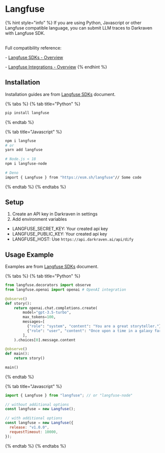 # Langfuse

{% hint style="info" %}
If you are using Python, Javascript or other Langfuse compatible language, you can submit LLM traces  to Darkraven with Langfuse SDK.

\
Full compatibility reference:&#x20;

\- [Langfuse SDKs - Overview](https://langfuse.com/docs/sdk/overview)

\- [Langfuse Integrations - Overview](https://langfuse.com/docs/integrations/overview)
{% endhint %}

## Installation

Installation guides are from [Langfuse SDKs](https://langfuse.com/docs/sdk/overview) document.

{% tabs %}
{% tab title="Python" %}
```bash
pip install langfuse
```
{% endtab %}

{% tab title="Javascript" %}
```bash
npm i langfuse
# or
yarn add langfuse
 
# Node.js < 18
npm i langfuse-node
 
# Deno
import { Langfuse } from "https://esm.sh/langfuse"// Some code
```
{% endtab %}
{% endtabs %}

## Setup

1. Create an API key in Darkraven in settings
2. Add environment variables

* LANGFUSE\_SECRET\_KEY: Your created api key
* LANGFUSE\_PUBLIC\_KEY: Your created api key
* LANGFUSE\_HOST: Use `https://api.darkraven.ai/api/dify`

## Usage Example

Examples are from [Langfuse SDKs](https://langfuse.com/docs/sdk/overview) document.

{% tabs %}
{% tab title="Python" %}
```python
from langfuse.decorators import observe
from langfuse.openai import openai # OpenAI integration
 
@observe()
def story():
    return openai.chat.completions.create(
        model="gpt-3.5-turbo",
        max_tokens=100,
        messages=[
          {"role": "system", "content": "You are a great storyteller."},
          {"role": "user", "content": "Once upon a time in a galaxy far, far away..."}
        ],
    ).choices[0].message.content
 
@observe()
def main():
    return story()
 
main()
```
{% endtab %}

{% tab title="Javascript" %}
```javascript
import { Langfuse } from "langfuse"; // or "langfuse-node"
 
// without additional options
const langfuse = new Langfuse();
 
// with additional options
const langfuse = new Langfuse({
  release: "v1.0.0",
  requestTimeout: 10000,
});
```
{% endtab %}
{% endtabs %}
